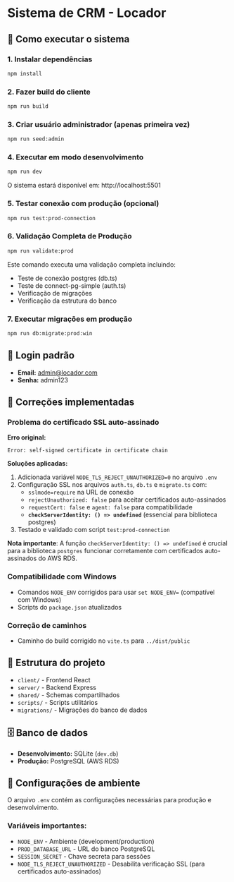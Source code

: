 # Sistema de CRM - Locador

## 🚀 Como executar o sistema

### 1. Instalar dependências
```bash
npm install
```

### 2. Fazer build do cliente
```bash
npm run build
```

### 3. Criar usuário administrador (apenas primeira vez)
```bash
npm run seed:admin
```

### 4. Executar em modo desenvolvimento
```bash
npm run dev
```

O sistema estará disponível em: http://localhost:5501

### 5. Testar conexão com produção (opcional)
```bash
npm run test:prod-connection
```

### 6. Validação Completa de Produção
```bash
npm run validate:prod
```
Este comando executa uma validação completa incluindo:
- Teste de conexão postgres (db.ts)
- Teste de connect-pg-simple (auth.ts)
- Verificação de migrações
- Verificação da estrutura do banco

### 7. Executar migrações em produção
```bash
npm run db:migrate:prod:win
```

## 👤 Login padrão
- **Email:** admin@locador.com
- **Senha:** admin123

## 🔧 Correções implementadas

### Problema do certificado SSL auto-assinado
**Erro original:**
```
Error: self-signed certificate in certificate chain
```

**Soluções aplicadas:**
1. Adicionada variável `NODE_TLS_REJECT_UNAUTHORIZED=0` no arquivo `.env`
2. Configuração SSL nos arquivos `auth.ts`, `db.ts` e `migrate.ts` com:
   - `sslmode=require` na URL de conexão
   - `rejectUnauthorized: false` para aceitar certificados auto-assinados
   - `requestCert: false` e `agent: false` para compatibilidade
   - **`checkServerIdentity: () => undefined`** (essencial para biblioteca postgres)
3. Testado e validado com script `test:prod-connection`

**Nota importante**: A função `checkServerIdentity: () => undefined` é crucial para a biblioteca `postgres` funcionar corretamente com certificados auto-assinados do AWS RDS.

### Compatibilidade com Windows
- Comandos `NODE_ENV` corrigidos para usar `set NODE_ENV=` (compatível com Windows)
- Scripts do `package.json` atualizados

### Correção de caminhos
- Caminho do build corrigido no `vite.ts` para `../dist/public`

## 📁 Estrutura do projeto

- `client/` - Frontend React
- `server/` - Backend Express
- `shared/` - Schemas compartilhados
- `scripts/` - Scripts utilitários
- `migrations/` - Migrações do banco de dados

## 🗄️ Banco de dados

- **Desenvolvimento:** SQLite (`dev.db`)
- **Produção:** PostgreSQL (AWS RDS)

## 🔐 Configurações de ambiente

O arquivo `.env` contém as configurações necessárias para produção e desenvolvimento.

### Variáveis importantes:
- `NODE_ENV` - Ambiente (development/production)
- `PROD_DATABASE_URL` - URL do banco PostgreSQL
- `SESSION_SECRET` - Chave secreta para sessões
- `NODE_TLS_REJECT_UNAUTHORIZED` - Desabilita verificação SSL (para certificados auto-assinados)
